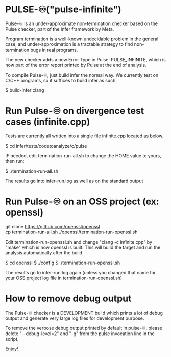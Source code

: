 # PULSE-♾️("pulse-infinite")

Pulse-♾️ is an under-approximate non-termination checker based on the Pulse checker, part of the Infer framework by Meta.

Program termination is a well-known undecidable problem in the general case, and under-approximation is a tractable strategy to find non-termination bugs in real programs.

The new checker adds a new Error Type in Pulse: PULSE_INFINITE, which is now part of the error report printed by Pulse at the end of analysis.

To compile Pulse-♾️, just build infer the normal way. We currently test on C/C++ programs, so it suffices to build infer as such:

$ build-infer clang  

# Run Pulse-♾️ on divergence test cases (infinite.cpp) 

Tests are currently all written into a single file infinite.cpp located as below.

$ cd infer/tests/codetoanalyze/c/pulse  

IF needed, edit termination-run-all.sh to change the HOME value to yours, then run:

$ ./termination-run-all.sh  

The results go into infer-run.log as well as on the standard output

# Run Pulse-♾️ on an OSS project (ex: openssl)

git clone https://github.com/openssl/openssl  
cp termination-run-all.sh ./openssl/termination-run-openssl.sh  

Edit termination-run-openssl.sh and change "clang -c infinite.cpp" by "make" which is how openssl is built. This will build the target and run the analysis automatically after the build.

$ cd openssl
$ ./config
$ ./termination-run-openssl.sh  

The results go to infer-run.log again (unless you changed that name for your OSS project log file in termination-run-openssl.sh)

# How to remove debug output

The Pulse-♾️ checker is a DEVELOPMENT build which prints a lot of debug output and generate very large log files for development purpose.

To remove the verbose debug output printed by default in pulse-♾️, please delete "--debug-level=2" and "-g" from the pulse invocation line in the script.

Enjoy!


